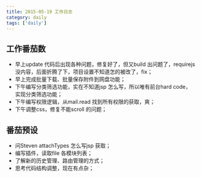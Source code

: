 ```yaml
---
title: 2015-05-19 工作日志
category: daily
tags: ['daily']
---
```


## 工作番茄数
- 早上update 代码后出现各种问题，修复好了，但又build 出问题了，requirejs 没内容，后面折腾了下，项目设置不知道怎的被改了，fix；
- 早上完成批量下载、批量保存附件到网盘功能；
- 下午编写分类筛选功能，实在不知道jsp 怎么写，所以唯有前台hard code，实现分类筛选功能；
- 下午编写权限逻辑，从mail.read 找到所有权限的获取，爽；
- 下午调整css，修复不能scroll 的问题；

## 番茄预设
- 问Steven attachTypes 怎么写jsp 获取；
- 编写插件，读取file 各模块列表；
- 了解新的历史管理、路由管理的方式；
- 思考代码结构调整，现在有点杂；
